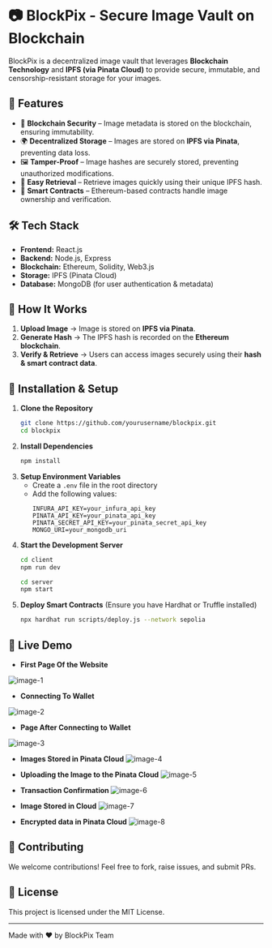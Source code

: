 # 📷 BlockPix - Secure Image Vault on Blockchain

BlockPix is a decentralized image vault that leverages **Blockchain Technology** and **IPFS (via Pinata Cloud)** to provide secure, immutable, and censorship-resistant storage for your images.

## 🚀 Features

- 🔐 **Blockchain Security** – Image metadata is stored on the blockchain, ensuring immutability.
- 🌍 **Decentralized Storage** – Images are stored on **IPFS via Pinata**, preventing data loss.
- 🖼️ **Tamper-Proof** – Image hashes are securely stored, preventing unauthorized modifications.
- 🔎 **Easy Retrieval** – Retrieve images quickly using their unique IPFS hash.
- 📜 **Smart Contracts** – Ethereum-based contracts handle image ownership and verification.

## 🛠️ Tech Stack

- **Frontend:** React.js
- **Backend:** Node.js, Express
- **Blockchain:** Ethereum, Solidity, Web3.js
- **Storage:** IPFS (Pinata Cloud)
- **Database:** MongoDB (for user authentication & metadata)

## 📌 How It Works

1. **Upload Image** → Image is stored on **IPFS via Pinata**.
2. **Generate Hash** → The IPFS hash is recorded on the **Ethereum blockchain**.
3. **Verify & Retrieve** → Users can access images securely using their **hash & smart contract data**.

## 🔧 Installation & Setup

1. **Clone the Repository**
   ```sh
   git clone https://github.com/yourusername/blockpix.git
   cd blockpix
   ```
2. **Install Dependencies**
   ```sh
   npm install
   ```
3. **Setup Environment Variables**
   - Create a `.env` file in the root directory
   - Add the following values:
     ```env
     INFURA_API_KEY=your_infura_api_key
     PINATA_API_KEY=your_pinata_api_key
     PINATA_SECRET_API_KEY=your_pinata_secret_api_key
     MONGO_URI=your_mongodb_uri
     ```
4. **Start the Development Server**
   ```sh
   cd client
   npm run dev

   cd server
   npm start
   ```
5. **Deploy Smart Contracts** (Ensure you have Hardhat or Truffle installed)
   ```sh
   npx hardhat run scripts/deploy.js --network sepolia
   ```

## 🚀 Live Demo

- **First Page Of the Website**

![image-1](images/image-1.png)

- **Connecting To Wallet**

![image-2](images/image-2.png)

- **Page After Connecting to Wallet**

![image-3](images/image-3.png)

- **Images Stored in Pinata Cloud**
![image-4](images/image-4.png)

- **Uploading the Image to the Pinata Cloud**
![image-5](images/image-5.png)

- **Transaction Confirmation**
![image-6](images/image-6.png)

- **Image Stored in Cloud**
![image-7](images/image-7.png)

- **Encrypted data in Pinata Cloud**
![image-8](images/image-8.png)

## 🤝 Contributing

We welcome contributions! Feel free to fork, raise issues, and submit PRs.

## 📜 License

This project is licensed under the MIT License.

---
Made with ❤️ by BlockPix Team
